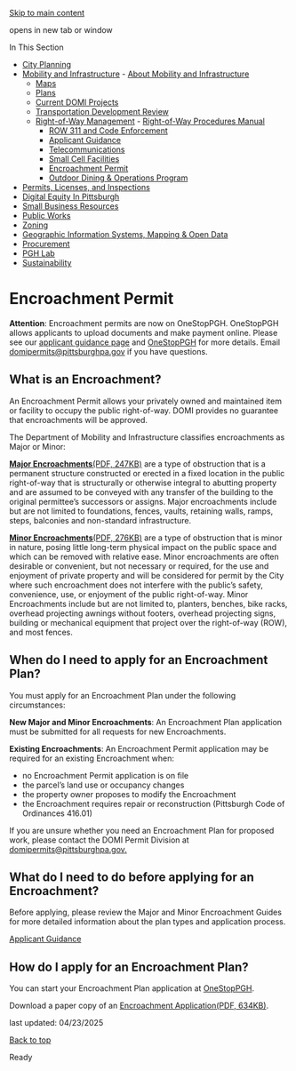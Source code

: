 [Skip to main content](https://www.pittsburghpa.gov/Business-Development/Mobility-and-Infrastructure/Right-of-Way-Management/Encroachment-Permit#main-content)

opens in new tab or window

In This Section

- [City Planning](https://www.pittsburghpa.gov/Business-Development/City-Planning)
- [Mobility and Infrastructure](https://www.pittsburghpa.gov/Business-Development/Mobility-and-Infrastructure)  - [About Mobility and Infrastructure](https://www.pittsburghpa.gov/Business-Development/Mobility-and-Infrastructure/About-Mobility-and-Infrastructure)
  - [Maps](https://www.pittsburghpa.gov/Business-Development/Mobility-and-Infrastructure/Maps)
  - [Plans](https://www.pittsburghpa.gov/Business-Development/Mobility-and-Infrastructure/Plans)
  - [Current DOMI Projects](https://www.pittsburghpa.gov/Business-Development/Mobility-and-Infrastructure/Current-DOMI-Projects)
  - [Transportation Development Review](https://www.pittsburghpa.gov/Business-Development/Mobility-and-Infrastructure/Transportation-Development-Review)
  - [Right-of-Way Management](https://www.pittsburghpa.gov/Business-Development/Mobility-and-Infrastructure/Right-of-Way-Management)    - [Right-of-Way Procedures Manual](https://www.pittsburghpa.gov/Business-Development/Mobility-and-Infrastructure/Right-of-Way-Management/Right-of-Way-Procedures-Manual)
    - [ROW 311 and Code Enforcement](https://www.pittsburghpa.gov/Business-Development/Mobility-and-Infrastructure/Right-of-Way-Management/ROW-311-and-Code-Enforcement)
    - [Applicant Guidance](https://www.pittsburghpa.gov/Business-Development/Mobility-and-Infrastructure/Right-of-Way-Management/Applicant-Guidance)
    - [Telecommunications](https://www.pittsburghpa.gov/Business-Development/Mobility-and-Infrastructure/Right-of-Way-Management/Telecommunications)
    - [Small Cell Facilities](https://www.pittsburghpa.gov/Business-Development/Mobility-and-Infrastructure/Right-of-Way-Management/Small-Cell-Facilities)
    - [Encroachment Permit](https://www.pittsburghpa.gov/Business-Development/Mobility-and-Infrastructure/Right-of-Way-Management/Encroachment-Permit)
    - [Outdoor Dining & Operations Program](https://www.pittsburghpa.gov/Business-Development/Mobility-and-Infrastructure/Right-of-Way-Management/Outdoor-Dining-Operations-Program)
- [Permits, Licenses, and Inspections](https://www.pittsburghpa.gov/Business-Development/Permits-Licenses-and-Inspections)
- [Digital Equity In Pittsburgh](https://www.pittsburghpa.gov/Business-Development/Digital-Equity-In-Pittsburgh)
- [Small Business Resources](https://www.pittsburghpa.gov/Business-Development/Small-Business-Resources)
- [Public Works](https://www.pittsburghpa.gov/Business-Development/Public-Works)
- [Zoning](https://www.pittsburghpa.gov/Business-Development/Zoning)
- [Geographic Information Systems, Mapping & Open Data](https://www.pittsburghpa.gov/Business-Development/Geographic-Information-Systems-Mapping-Open-Data)
- [Procurement](https://www.pittsburghpa.gov/Business-Development/Procurement)
- [PGH Lab](https://www.pittsburghpa.gov/Business-Development/PGH-Lab)
- [Sustainability](https://www.pittsburghpa.gov/Business-Development/Sustainability)

# Encroachment Permit

**Attention**: Encroachment permits are now on OneStopPGH. OneStopPGH allows applicants to upload documents and make payment online. Please see our [applicant guidance page](https://www.pittsburghpa.gov/Business-Development/Mobility-and-Infrastructure/Right-of-Way-Management) and [OneStopPGH](https://onestoppgh.pittsburghpa.gov/pghprod/pub/lms/Login.aspx) for more details. Email [domipermits@pittsburghpa.gov](mailto:domipermits@pittsburghpa.gov) if you have questions.

## What is an Encroachment?

An Encroachment Permit allows your privately owned and maintained item or facility to occupy the public right-of-way. DOMI provides no guarantee that encroachments will be approved.

The Department of Mobility and Infrastructure classifies encroachments as Major or Minor:

[**Major Encroachments**(PDF, 247KB)](https://www.pittsburghpa.gov/files/assets/city/v/1/domi/documents/row-applicant-guide/23713_majorencroachmentataglance_2024.pdf) are a type of obstruction that is a permanent structure constructed or erected in a fixed location in the public right-of-way that is structurally or otherwise integral to abutting property and are assumed to be conveyed with any transfer of the building to the original permittee’s successors or assigns. Major encroachments include but are not limited to foundations, fences, vaults, retaining walls, ramps, steps, balconies and non-standard infrastructure.

[**Minor Encroachments**(PDF, 276KB)](https://www.pittsburghpa.gov/files/assets/city/v/1/domi/documents/row-applicant-guide/23714_minor_encroachment_2024.pdf) are a type of obstruction that is minor in nature, posing little long-term physical impact on the public space and which can be removed with relative ease. Minor encroachments are often desirable or convenient, but not necessary or required, for the use and enjoyment of private property and will be considered for permit by the City where such encroachment does not interfere with the public’s safety, convenience, use, or enjoyment of the public right-of-way. Minor Encroachments include but are not limited to, planters, benches, bike racks, overhead projecting awnings without footers, overhead projecting signs, building or mechanical equipment that project over the right-of-way (ROW), and most fences.

## When do I need to apply for an Encroachment Plan?

You must apply for an Encroachment Plan under the following circumstances:

**New Major and Minor Encroachments**: An Encroachment Plan application must be submitted for all requests for new Encroachments.

**Existing Encroachments**: An Encroachment Permit application may be required for an existing Encroachment when:

- no Encroachment Permit application is on file
- the parcel’s land use or occupancy changes
- the property owner proposes to modify the Encroachment
- the Encroachment requires repair or reconstruction (Pittsburgh Code of Ordinances 416.01)

If you are unsure whether you need an Encroachment Plan for proposed work, please contact the DOMI Permit Division at [domipermits@pittsburghpa.gov.](mailto:domipermits@pittsburghpa.gov)

## What do I need to do before applying for an Encroachment?

Before applying, please review the Major and Minor Encroachment Guides for more detailed information about the plan types and application process.

[Applicant Guidance](https://www.pittsburghpa.gov/Business-Development/Mobility-and-Infrastructure/Right-of-Way-Management/Applicant-Guidance)

## How do I apply for an Encroachment Plan?

You can start your Encroachment Plan application at [OneStopPGH](https://onestoppgh.pittsburghpa.gov/).

Download a paper copy of an [Encroachment Application(PDF, 634KB)](https://www.pittsburghpa.gov/files/assets/city/v/1/domi/documents/24488_encroachment_paper_application.pdf).

last updated: 04/23/2025

[Back to top](https://www.pittsburghpa.gov/Business-Development/Mobility-and-Infrastructure/Right-of-Way-Management/Encroachment-Permit#body-top)

Ready
